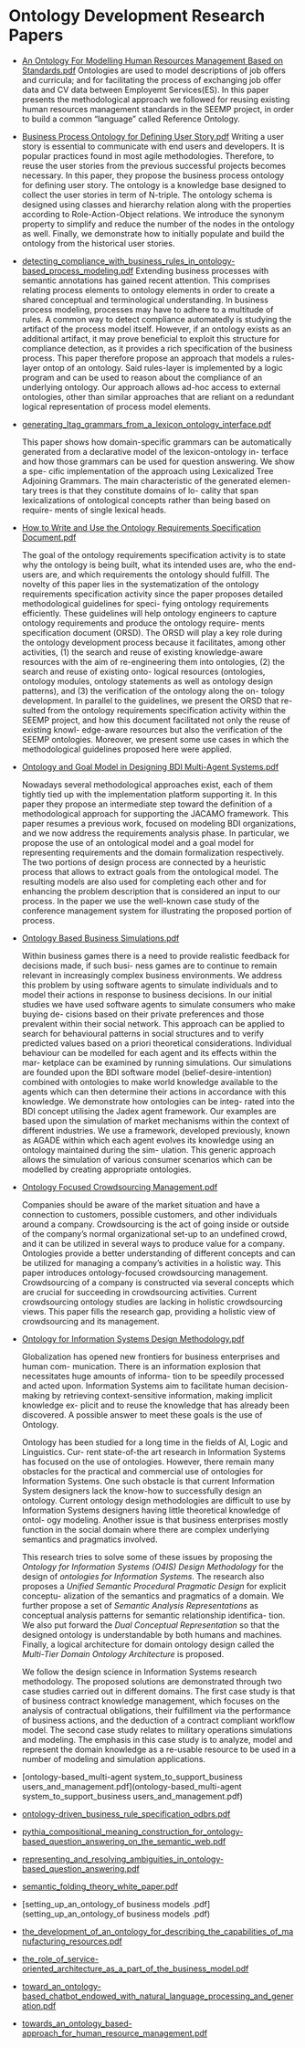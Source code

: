 #	Ontology Development Research Papers

- [An Ontology For Modelling Human Resources Management Based on Standards.pdf](an_ontology_for_modelling_human_resources_management_based_on_standards.pdf) 
  Ontologies are used to model descriptions of job offers and curricula; and for facilitating the process of exchanging job offer data and CV data between Employemt Services(ES). In this paper presents the methodological approach we followed for reusing existing human resources management standards in the SEEMP project, in order to build a common “language” called Reference Ontology.

  

- [Business Process Ontology for Defining User Story.pdf](business_process_ontology_for_defining_user_story.pdf) 
  Writing a user story is essential to communicate with end users and developers. It is popular practices found in most agile methodologies. Therefore, to reuse the user stories from the previous successful projects becomes necessary. In this paper, they propose the business process ontology for defining user story. The ontology is a knowledge base designed to collect the user stories in term of N-triple. The ontology schema is designed using classes and hierarchy relation along with the properties according to Role-Action-Object relations. We introduce the synonym property to simplify and reduce the number of the nodes in the ontology as well. Finally, we demonstrate how to initially populate and build the ontology from the historical user stories.

  

- [detecting_compliance_with_business_rules_in_ontology-based_process_modeling.pdf](detecting_compliance_with_business_rules_in_ontology-based_process_modeling.pdf) 
  Extending business processes with semantic annotations has gained recent attention. This comprises relating process elements to ontology elements in order to create a shared conceptual and terminological understanding. In business process modeling, processes may have to adhere to a multitude of rules. A common way to detect compliance automatedly is studying the artifact of the process model itself. However, if an ontology exists as an additional artifact, it may prove beneficial to exploit this structure for compliance detection, as it provides a rich specification of the business process. This paper therefore propose an approach that models a rules-layer ontop of an ontology. Said rules-layer is implemented by a logic program and can be used to reason about the compliance of an underlying ontology. Our approach allows ad-hoc access to external ontologies, other than similar approaches that are reliant on a redundant logical representation of process model elements.

  

- [generating_ltag_grammars_from_a_lexicon_ontology_interface.pdf](generating_ltag_grammars_from_a_lexicon_ontology_interface.pdf) 

  This paper shows how domain-specific grammars can be automatically generated from a declarative model of the lexicon-ontology in- terface and how those grammars can be used for question answering. We show a spe- cific implementation of the approach using Lexicalized Tree Adjoining Grammars. The main characteristic of the generated elemen- tary trees is that they constitute domains of lo- cality that span lexicalizations of ontological concepts rather than being based on require- ments of single lexical heads.

  

- [How to Write and Use the Ontology Requirements Specification Document.pdf](how_to_write_and_use_the_ontology_requirements_specification_document.pdf) 

  The goal of the ontology requirements specification activity is to state why the ontology is being built, what its intended uses are, who the end- users are, and which requirements the ontology should fulfill. The novelty of this paper lies in the systematization of the ontology requirements specification activity since the paper proposes detailed methodological guidelines for speci- fying ontology requirements efficiently. These guidelines will help ontology engineers to capture ontology requirements and produce the ontology require- ments specification document (ORSD). The ORSD will play a key role during the ontology development process because it facilitates, among other activities, (1) the search and reuse of existing knowledge-aware resources with the aim of re-engineering them into ontologies, (2) the search and reuse of existing onto- logical resources (ontologies, ontology modules, ontology statements as well as ontology design patterns), and (3) the verification of the ontology along the on- tology development. In parallel to the guidelines, we present the ORSD that re- sulted from the ontology requirements specification activity within the SEEMP project, and how this document facilitated not only the reuse of existing knowl- edge-aware resources but also the verification of the SEEMP ontologies. Moreover, we present some use cases in which the methodological guidelines proposed here were applied.

  

- [Ontology and Goal Model in Designing BDI Multi-Agent Systems.pdf](ontology_and_goal_model_in_designing_bdi_multi-agent_systems.pdf) 

  Nowadays several methodological approaches exist, each of them tightly tied up with the implementation platform supporting it. In this paper they propose an intermediate step toward the definition of a methodological approach for supporting the JACAMO framework. This paper resumes a previous work, focused on modeling BDI organizations, and we now address the requirements analysis phase. In particular, we propose the use of an ontological model and a goal model for representing requirements and the domain formalization respectively. The two portions of design process are connected by a heuristic process that allows to extract goals from the ontological model. The resulting models are also used for completing each other and for enhancing the problem description that is considered an input to our process. In the paper we use the well-known case study of the conference management system for illustrating the proposed portion of process.

  

- [Ontology Based Business Simulations.pdf](ontology_based_business_simulations.pdf) 

  Within business games there is a need to provide realistic feedback for decisions made, if such busi- ness games are to continue to remain relevant in increasingly complex business environments. We address this problem by using software agents to simulate individuals and to model their actions in response to business decisions. In our initial studies we have used software agents to simulate consumers who make buying de- cisions based on their private preferences and those prevalent within their social network. This approach can be applied to search for behavioural patterns in social structures and to verify predicted values based on a priori theoretical considerations. Individual behaviour can be modelled for each agent and its effects within the mar- ketplace can be examined by running simulations. Our simulations are founded upon the BDI software model (belief-desire-intention) combined with ontologies to make world knowledge available to the agents which can then determine their actions in accordance with this knowledge. We demonstrate how ontologies can be integ- rated into the BDI concept utilising the Jadex agent framework. Our examples are based upon the simulation of market mechanisms within the context of different industries. We use a framework, developed previously, known as AGADE within which each agent evolves its knowledge using an ontology maintained during the sim- ulation. This generic approach allows the simulation of various consumer scenarios which can be modelled by creating appropriate ontologies.

  

- [Ontology Focused Crowdsourcing Management.pdf](ontology_focused_crowdsourcing_management.pdf) 

  Companies should be aware of the market situation and have a connection to customers, possible customers, and other individuals around a company. Crowdsourcing is the act of going inside or outside of the company’s normal organizational set-up to an undefined crowd, and it can be utilized in several ways to produce value for a company. Ontologies provide a better understanding of different concepts and can be utilized for managing a company’s activities in a holistic way. This paper introduces ontology-focused crowdsourcing management. Crowdsourcing of a company is constructed via several concepts which are crucial for succeeding in crowdsourcing activities. Current crowdsourcing ontology studies are lacking in holistic crowdsourcing views. This paper fills the research gap, providing a holistic view of crowdsourcing and its management.

  

- [Ontology for Information Systems Design Methodology.pdf](ontology_for_information_systems_design_methodology.pdf)

  Globalization has opened new frontiers for business enterprises and human com- munication. There is an information explosion that necessitates huge amounts of informa- tion to be speedily processed and acted upon. Information Systems aim to facilitate human decision-making by retrieving context-sensitive information, making implicit knowledge ex- plicit and to reuse the knowledge that has already been discovered. A possible answer to meet these goals is the use of Ontology.

  Ontology has been studied for a long time in the fields of AI, Logic and Linguistics. Cur- rent state-of-the art research in Information Systems has focused on the use of ontologies. However, there remain many obstacles for the practical and commercial use of ontologies for Information Systems. One such obstacle is that current Information System designers lack the know-how to successfully design an ontology. Current ontology design methodologies are difficult to use by Information Systems designers having little theoretical knowledge of ontol- ogy modeling. Another issue is that business enterprises mostly function in the social domain where there are complex underlying semantics and pragmatics involved.

  This research tries to solve some of these issues by proposing the *Ontology for Information Systems (O4IS) Design Methodology* for the design of *ontologies for Information Systems*. The research also proposes a *Unified Semantic Procedural Pragmatic Design* for explicit conceptu- alization of the semantics and pragmatics of a domain. We further propose a set of *Semantic Analysis Representations* as conceptual analysis patterns for semantic relationship identifica- tion. We also put forward the *Dual Conceptual Representation* so that the designed ontology is understandable by both humans and machines. Finally, a logical architecture for domain ontology design called the *Multi-Tier Domain Ontology Architecture* is proposed.

  We follow the design science in Information Systems research methodology. The proposed solutions are demonstrated through two case studies carried out in different domains. The first case study is that of business contract knowledge management, which focuses on the analysis of contractual obligations, their fulfillment via the performance of business actions, and the deduction of a contract compliant workflow model. The second case study relates to military operations simulations and modeling. The emphasis in this case study is to analyze, model and represent the domain knowledge as a re-usable resource to be used in a number of modeling and simulation applications.

   

- [ontology-based_multi-agent system_to_support_business users_and_management.pdf](ontology-based_multi-agent system_to_support_business users_and_management.pdf) 

- [ontology-driven_business_rule_specification_odbrs.pdf](ontology-driven_business_rule_specification_odbrs.pdf) 

- [pythia_compositional_meaning_construction_for_ontology-based_question_answering_on_the_semantic_web.pdf](pythia_compositional_meaning_construction_for_ontology-based_question_answering_on_the_semantic_web.pdf) 

- [representing_and_resolving_ambiguities_in_ontology-based_question_answering.pdf](representing_and_resolving_ambiguities_in_ontology-based_question_answering.pdf) 

- [semantic_folding_theory_white_paper.pdf](semantic_folding_theory_white_paper.pdf) 

- [setting_up_an_ontology_of business models .pdf](setting_up_an_ontology_of business models .pdf) 

- [the_development_of_an_ontology_for_describing_the_capabilities_of_manufacturing_resources.pdf](the_development_of_an_ontology_for_describing_the_capabilities_of_manufacturing_resources.pdf) 

- [the_role_of_service-oriented_architecture_as_a_part_of_the_business_model.pdf](the_role_of_service-oriented_architecture_as_a_part_of_the_business_model.pdf) 

- [toward_an_ontology-based_chatbot_endowed_with_natural_language_processing_and_generation.pdf](toward_an_ontology-based_chatbot_endowed_with_natural_language_processing_and_generation.pdf) 

-  [towards_an_ontology_based-approach_for_human_resource_management.pdf](towards_an_ontology_based-approach_for_human_resource_management.pdf) 
